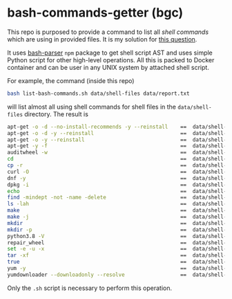 # bash-commands-getter (bgc)

This repo is purposed to provide a command to list all *shell commands* which are using in provided files. It is my solution for [this question](https://stackoverflow.com/questions/77300162/list-all-commands-using-in-the-bash-script?noredirect=1#comment136282587_77300162).

It uses [bash-parser](https://github.com/vorpaljs/bash-parser) `npm` package to get shell script AST and uses simple Python script for other high-level operations. All this is packed to Docker container and can be user in any UNIX system by attached shell script.

For example, the command (inside this repo)

```sh
bash list-bash-commands.sh data/shell-files data/report.txt
```

will list almost all using shell commands for shell files in the `data/shell-files` directory. The result is 
```sh
apt-get -o -d --no-install-recommends -y --reinstall	==	data/shell-files/build-deps/debian10/download.sh
apt-get -o -d -y --reinstall                        	==	data/shell-files/build-deps/debian10/download.sh
apt-get -o -y --reinstall                           	==	data/shell-files/build-deps/debian10/build-python.sh
apt-get -y -f                                       	==	data/shell-files/build-deps/debian10/install.sh
auditwheel -w                                       	==	data/shell-files/repair_wheels.sh
cd                                                  	==	data/shell-files/build-deps/centos8s/install.sh;data/shell-files/build-deps/debian10/build-python.sh;data/shell-files/build-deps/debian10/install.sh;data/shell-files/build-deps/redos73/install.sh
cp -r                                               	==	data/shell-files/build-deps/debian10/build-python.sh
curl -O                                             	==	data/shell-files/build-deps/debian10/build-python.sh
dnf -y                                              	==	data/shell-files/build-deps/redos73/install.sh
dpkg -i                                             	==	data/shell-files/build-deps/debian10/install.sh
echo                                                	==	data/shell-files/repair_wheels.sh
find -mindept -not -name -delete                    	==	data/shell-files/build-deps/debian10/download.sh
ls -lah                                             	==	data/shell-files/build-deps/centos8s/download.sh;data/shell-files/build-deps/debian10/download.sh
make                                                	==	data/shell-files/build-deps/debian10/build-python.sh
make -j                                             	==	data/shell-files/build-deps/debian10/build-python.sh
mkdir                                               	==	data/shell-files/build-deps/debian10/build-python.sh
mkdir -p                                            	==	data/shell-files/build-deps/centos8s/download.sh;data/shell-files/build-deps/debian10/build-python.sh;data/shell-files/build-deps/debian10/download.sh
python3.8 -V                                        	==	data/shell-files/build-deps/debian10/build-python.sh
repair_wheel                                        	==	data/shell-files/repair_wheels.sh
set -e -u -x                                        	==	data/shell-files/repair_wheels.sh
tar -xf                                             	==	data/shell-files/build-deps/debian10/build-python.sh
true                                                	==	data/shell-files/repair_wheels.sh
yum -y                                              	==	data/shell-files/build-deps/centos8s/install.sh
yumdownloader --downloadonly --resolve              	==	data/shell-files/build-deps/centos8s/download.sh
```

Only the `.sh` script is necessary to perform this operation.

